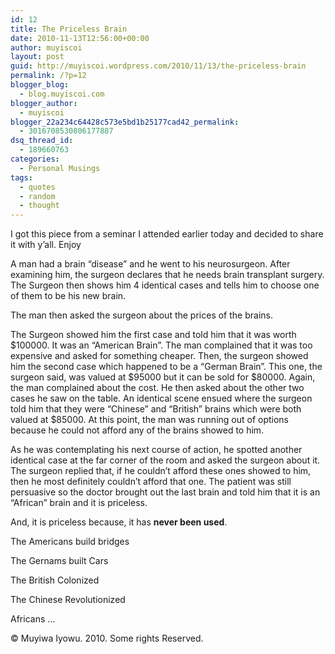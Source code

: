 ```yaml
---
id: 12
title: The Priceless Brain
date: 2010-11-13T12:56:00+00:00
author: muyiscoi
layout: post
guid: http://muyiscoi.wordpress.com/2010/11/13/the-priceless-brain
permalink: /?p=12
blogger_blog:
  - blog.muyiscoi.com
blogger_author:
  - muyiscoi
blogger_22a234c64428c573e5bd1b25177cad42_permalink:
  - 3016708530806177887
dsq_thread_id:
  - 189660763
categories:
  - Personal Musings
tags:
  - quotes
  - random
  - thought
---
```

I got this piece from a seminar I attended earlier today and decided to share it with y&#8217;all. Enjoy

A man had a brain &#8220;disease&#8221; and he went to his neurosurgeon. After examining him, the surgeon declares that he needs brain transplant surgery. The Surgeon then shows him 4 identical cases and tells him to choose one of them to be his new brain.
  
The man then asked the surgeon about the prices of the brains.

The Surgeon showed him the first case and told him that it was worth $100000. It was an &#8220;American Brain&#8221;. The man complained that it was too expensive and asked for something cheaper. Then, the surgeon showed him the second case which happened to be a &#8220;German Brain&#8221;. This one, the surgeon said, was valued at $95000 but it can be sold for $80000. Again, the man complained about the cost. He then asked about the other two cases he saw on the table. An identical scene ensued where the surgeon told him that they were &#8220;Chinese&#8221; and &#8220;British&#8221; brains which were both valued at $85000. At this point, the man was running out of options because he could not afford any of the brains showed to him.
  
As he was contemplating his next course of action, he spotted another identical case at the far corner of the room and asked the surgeon about it. The surgeon replied that, if he couldn&#8217;t afford these ones showed to him, then he most definitely couldn&#8217;t afford that one. The patient was still persuasive so the doctor brought out the last brain and told him that it is an &#8220;African&#8221; brain and it is priceless.
  
And, it is priceless because, it has **never been used**.

The Americans build bridges
  
The Gernams built Cars
  
The British Colonized
  
The Chinese Revolutionized
  
Africans &#8230;

<div class="blogger-post-footer">
  © Muyiwa Iyowu. 2010. Some rights Reserved.
</div>